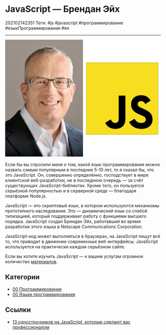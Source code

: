 # JavaScript — Брендан Эйх

202102142351
Теги: #js #javascript #программирование #языкПрограммирования #яп 
___

![JavaScript — Брендан Эйх](../assets/JavaScript%20-%20%D0%91%D1%80%D0%B5%D0%BD%D0%B4%D0%B0%D0%BD%20%D0%AD%D0%B9%D1%85.jpg)

Если бы вы спросили меня о том, какой язык программирования можно назвать самым популярным в последние 5-10 лет, то я сказал бы, что это JavaScript. Он, совершенно определённо, господствует в мире клиентской веб-разработки, не в последнюю очередь — за счёт существующих JavaScript-библиотек. Кроме того, он пользуется серьёзной популярностью и в серверной среде — благодаря платформе Node.js.  
  
JavaScript — это скриптовый язык, в котором используются механизмы прототипного наследования. Это — динамический язык со слабой типизацией, который поддерживает работу с функциями высшего порядка. JavaScript создал Брендан Эйх, работавший во время разработки этого языка в Netscape Communications Corporation.  
  
JavaScript-код может выполняться в браузерах, на JavaScript пишут всё то, что приводит в движение современные веб-интерфейсы. JavaScript используется на практически каждом серьёзном сайте.  
  
Если вы хотите изучить JavaScript — к вашим услугам огромное количество [материалов](https://hackernoon.com/10-websites-to-learn-javascript-for-beginners-31e13bbdbb5c).

## Категории

- [00 Программирование](00%20%D0%9F%D1%80%D0%BE%D0%B3%D1%80%D0%B0%D0%BC%D0%BC%D0%B8%D1%80%D0%BE%D0%B2%D0%B0%D0%BD%D0%B8%D0%B5.md)
- [00 Языки программирования](00%20%D0%AF%D0%B7%D1%8B%D0%BA%D0%B8%20%D0%BF%D1%80%D0%BE%D0%B3%D1%80%D0%B0%D0%BC%D0%BC%D0%B8%D1%80%D0%BE%D0%B2%D0%B0%D0%BD%D0%B8%D1%8F.md)

## Ссылки

- [13 однострочников на JavaScript, которые сделают вас профессионалом](13%20%D0%BE%D0%B4%D0%BD%D0%BE%D1%81%D1%82%D1%80%D0%BE%D1%87%D0%BD%D0%B8%D0%BA%D0%BE%D0%B2%20%D0%BD%D0%B0%20JavaScript,%20%D0%BA%D0%BE%D1%82%D0%BE%D1%80%D1%8B%D0%B5%20%D1%81%D0%B4%D0%B5%D0%BB%D0%B0%D1%8E%D1%82%20%D0%B2%D0%B0%D1%81%20%D0%BF%D1%80%D0%BE%D1%84%D0%B5%D1%81%D1%81%D0%B8%D0%BE%D0%BD%D0%B0%D0%BB%D0%BE%D0%BC.md)
